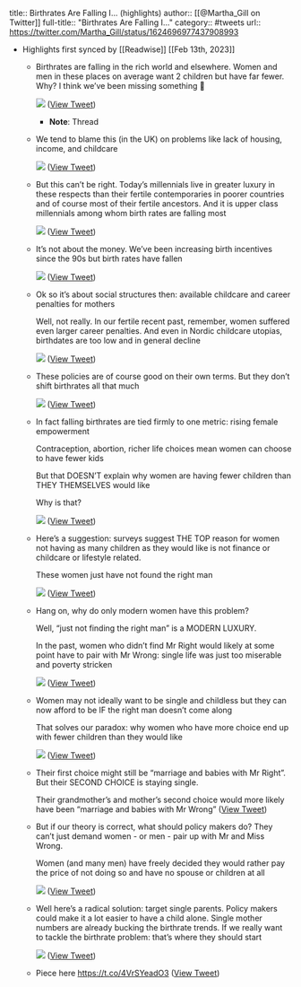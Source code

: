 title:: Birthrates Are Falling I... (highlights)
author:: [[@Martha_Gill on Twitter]]
full-title:: "Birthrates Are Falling I..."
category:: #tweets
url:: https://twitter.com/Martha_Gill/status/1624696977437908993

- Highlights first synced by [[Readwise]] [[Feb 13th, 2023]]
	- Birthrates are falling in the rich world and elsewhere. Women and men in these places on average want 2 children but have far fewer. Why? I think we’ve been missing something  🧵 
	  
	  ![](https://pbs.twimg.com/media/FowVSfWWcAIRC3O.jpg) ([View Tweet](https://twitter.com/Martha_Gill/status/1624696977437908993))
		- **Note**: Thread
	- We tend to blame this (in the UK) on problems like lack of housing, income, and childcare 
	  
	  ![](https://pbs.twimg.com/media/FowVS7rXEAIfkp0.jpg) ([View Tweet](https://twitter.com/Martha_Gill/status/1624696984434094080))
	- But this can’t be right. Today’s millennials live in greater luxury in these respects than their fertile contemporaries in poorer countries and of course most of their fertile ancestors. And it is upper class millennials among whom birth rates are falling most 
	  
	  ![](https://pbs.twimg.com/media/FowVTUoXsAEexhi.jpg) ([View Tweet](https://twitter.com/Martha_Gill/status/1624696991044321283))
	- It’s not about the money. We’ve been increasing birth incentives since the 90s but birth rates have fallen 
	  
	  ![](https://pbs.twimg.com/media/FowVTrvXoAAdY1w.jpg) ([View Tweet](https://twitter.com/Martha_Gill/status/1624696996777820160))
	- Ok so it’s about social structures then: available childcare and career penalties for mothers
	  
	  Well, not really. In our fertile recent past, remember, women suffered even larger career penalties. And even in Nordic childcare utopias, birthdates are too low and in general decline 
	  
	  ![](https://pbs.twimg.com/media/FowVUAdXoAE6BPn.jpg) ([View Tweet](https://twitter.com/Martha_Gill/status/1624697003111317506))
	- These policies are of course good on their own terms. But they don’t shift birthrates all that much 
	  
	  ![](https://pbs.twimg.com/media/FowVUbBXgAExpE3.jpg) ([View Tweet](https://twitter.com/Martha_Gill/status/1624697009981607936))
	- In fact falling birthrates are tied firmly to one metric: rising female empowerment
	  
	  Contraception, abortion, richer life choices mean women can choose to have fewer kids
	  
	  But that DOESN’T explain why women are having fewer children than THEY THEMSELVES would like
	  
	  Why is that? 
	  
	  ![](https://pbs.twimg.com/media/FowVUzOX0AEpcYn.jpg) ([View Tweet](https://twitter.com/Martha_Gill/status/1624697016394649602))
	- Here’s a suggestion: surveys suggest THE TOP reason for women not having as many children as they would like is not finance or childcare or lifestyle related.
	  
	  These women just have not found the right man 
	  
	  ![](https://pbs.twimg.com/media/FowVVL4WAAI2RpA.jpg) ([View Tweet](https://twitter.com/Martha_Gill/status/1624697023357132800))
	- Hang on, why do only modern women have this problem? 
	  
	  Well, “just not finding the right man” is a MODERN LUXURY. 
	  
	  In the past, women who didn’t find Mr Right would likely at some point have to pair with Mr Wrong: single life was just too miserable and poverty stricken 
	  
	  ![](https://pbs.twimg.com/media/FowVVoOWAAEi5m9.jpg) ([View Tweet](https://twitter.com/Martha_Gill/status/1624697031884144641))
	- Women may not ideally want to be single and childless but they can now afford to be IF the right man doesn’t come along
	  
	  That solves our paradox: why women who have more choice end up with fewer children than they would like 
	  
	  ![](https://pbs.twimg.com/media/FowVWDIXgAM3g5u.jpg) ([View Tweet](https://twitter.com/Martha_Gill/status/1624697037441703936))
	- Their first choice might still be “marriage and babies with Mr Right”. But their SECOND CHOICE is staying single. 
	  
	  Their grandmother’s and mother’s second choice would more likely have been “marriage and babies with Mr Wrong” ([View Tweet](https://twitter.com/Martha_Gill/status/1624697040457416707))
	- But if our theory is correct, what should policy makers do? They can’t just demand women - or men - pair up with Mr and Miss Wrong.
	  
	  Women (and many men) have freely decided they would rather pay the price of not doing so and have no spouse or children at all 
	  
	  ![](https://pbs.twimg.com/media/FowVWiEWAAAaGCm.jpg) ([View Tweet](https://twitter.com/Martha_Gill/status/1624697046060990465))
	- Well here’s a radical solution: target single parents. Policy makers could make it a lot easier to have a child alone. Single mother numbers are already bucking the birthrate trends. If we really want to tackle the birthrate problem: that’s where they should start 
	  
	  ![](https://pbs.twimg.com/media/FowVW4dXgAI_ceV.jpg) ([View Tweet](https://twitter.com/Martha_Gill/status/1624697052486594562))
	- Piece here https://t.co/4VrSYeadO3 ([View Tweet](https://twitter.com/Martha_Gill/status/1624697055921807360))